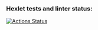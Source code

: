 ### Hexlet tests and linter status:
[![Actions Status](https://github.com/Khaazum/qa-engineer-project-84/actions/workflows/hexlet-check.yml/badge.svg)](https://github.com/Khaazum/qa-engineer-project-84/actions)